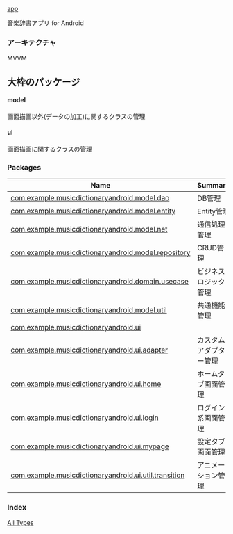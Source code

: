 [app](./index.md)

音楽辞書アプリ for Android

### アーキテクチャ

MVVM

## 大枠のパッケージ

#### model

画面描画以外(データの加工)に関するクラスの管理

#### ui

画面描画に関するクラスの管理

### Packages

| Name | Summary |
|---|---|
| [com.example.musicdictionaryandroid.model.dao](com.example.musicdictionaryandroid.model.dao/index.md) | DB管理 |
| [com.example.musicdictionaryandroid.model.entity](com.example.musicdictionaryandroid.model.entity/index.md) | Entity管理 |
| [com.example.musicdictionaryandroid.model.net](com.example.musicdictionaryandroid.model.net/index.md) | 通信処理管理 |
| [com.example.musicdictionaryandroid.model.repository](com.example.musicdictionaryandroid.model.repository/index.md) | CRUD管理 |
| [com.example.musicdictionaryandroid.domain.usecase](com.example.musicdictionaryandroid.domain.usecase/index.md) | ビジネスロジック管理 |
| [com.example.musicdictionaryandroid.model.util](com.example.musicdictionaryandroid.model.util/index.md) | 共通機能管理 |
| [com.example.musicdictionaryandroid.ui](com.example.musicdictionaryandroid.ui/index.md) |  |
| [com.example.musicdictionaryandroid.ui.adapter](com.example.musicdictionaryandroid.ui.adapter/index.md) | カスタムアダプター管理 |
| [com.example.musicdictionaryandroid.ui.home](com.example.musicdictionaryandroid.ui.home/index.md) | ホームタブ画面管理 |
| [com.example.musicdictionaryandroid.ui.login](com.example.musicdictionaryandroid.ui.login/index.md) | ログイン系画面管理 |
| [com.example.musicdictionaryandroid.ui.mypage](com.example.musicdictionaryandroid.ui.mypage/index.md) | 設定タブ画面管理 |
| [com.example.musicdictionaryandroid.ui.util.transition](com.example.musicdictionaryandroid.ui.util.transition/index.md) | アニメーション管理 |

### Index

[All Types](alltypes/index.md)